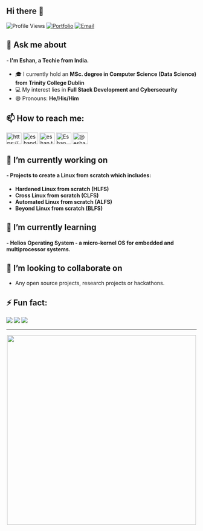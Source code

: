 ## Hi there 👋

<!--
- 🤔 I’m looking for help with ...
-->

![Profile Views](https://komarev.com/ghpvc/?username=eshan5)
[![Portfolio](https://img.shields.io/badge/Portfolio-Visit-red?logo=googlechrome)](https://portfolio1-eight-pearl.vercel.app/)
[![Email](https://img.shields.io/badge/Email-Contact%20Me-informational?logo=gmail)](mailto:eshandas2001@gmail.com)

## 💬 Ask me about
#### - I'm Eshan, a Techie from India.
- 🎓 I currently hold an **MSc. degree in Computer Science (Data Science) from Trinity College Dublin**  
- 💻 My interest lies in **Full Stack Development and Cybersecurity**
- 😄 Pronouns: **He/His/Him**

## 📫 How to reach me:</h3>
<p align="left">
<a href="https://www.linkedin.com/in/eshan-das-a8a736178/" target="blank"><img align="center" src="https://raw.githubusercontent.com/rahuldkjain/github-profile-readme-generator/master/src/images/icons/Social/linked-in-alt.svg" alt="https://www.linkedin.com/in/eshan-das-a8a736178/" height="30" width="40" /></a>
<a href="https://www.facebook.com/eshandas2001/" target="blank"><img align="center" src="https://raw.githubusercontent.com/rahuldkjain/github-profile-readme-generator/master/src/images/icons/Social/facebook.svg" alt="eshandas2001" height="30" width="40" /></a>
<a href="https://www.instagram.com/eshan.the.one/" target="blank"><img align="center" src="https://raw.githubusercontent.com/rahuldkjain/github-profile-readme-generator/master/src/images/icons/Social/instagram.svg" alt="eshan.the.one" height="30" width="40" /></a>
<a href="https://www.youtube.com/@eshandas9108" target="blank"><img align="center" src="https://raw.githubusercontent.com/rahuldkjain/github-profile-readme-generator/master/src/images/icons/Social/youtube.svg" alt="Eshan Das" height="30" width="40" /></a>
<a href="https://www.hackerrank.com/eshandas2001" target="blank"><img align="center" src="https://raw.githubusercontent.com/rahuldkjain/github-profile-readme-generator/master/src/images/icons/Social/hackerrank.svg" alt="@eshandas2001" height="30" width="40" /></a>

## 🔭 I’m currently working on
#### - Projects to create a Linux from scratch which includes:
- **Hardened Linux from scratch (HLFS)**
- **Cross Linux from scratch (CLFS)**
- **Automated Linux from scratch (ALFS)**
- **Beyond Linux from scratch (BLFS)**

## 🌱 I’m currently learning
#### - **Helios Operating System** - a micro-kernel OS for embedded and multiprocessor systems.

## 👯 I’m looking to collaborate on
- Any open source projects, research projects or hackathons.

## ⚡ Fun fact:

![](https://github-readme-streak-stats.herokuapp.com/?user=eshan5&theme=tokyonight&hide_border=false)
![](https://github-readme-stats.vercel.app/api?username=eshan5&theme=tokyonight&hide_border=false&include_all_commits=true&count_private=true)
![](https://github-readme-stats.vercel.app/api/top-langs/?username=eshan5&theme=tokyonight&hide_border=false&include_all_commits=true&count_private=true&layout=compact)

---

<p align="center">
  <img src="https://media.giphy.com/media/ZVik7pBtu9dNS/giphy.gif" width="500"/>
</p>
